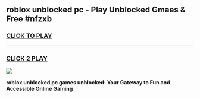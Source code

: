 
## roblox unblocked pc - Play Unblocked Gmaes & Free #nfzxb
<h3>
<a href="https://news.freeplayer.one?title=roblox_unblocked_pc&ref=24F">CLICK TO PLAY</a></h3>
<hr>

<h3>
<a href="https://news.freeplayer.one?title=roblox_unblocked_pc&ref=24F">CLICK 2 PLAY</a>
  
</h3>

<a href="https://news.freeplayer.one?title=roblox_unblocked_pc&ref=24F/"><img src="https://clearcache.store/games.png"></a>


**roblox unblocked pc games unblocked: Your Gateway to Fun and Accessible Online Gaming**
